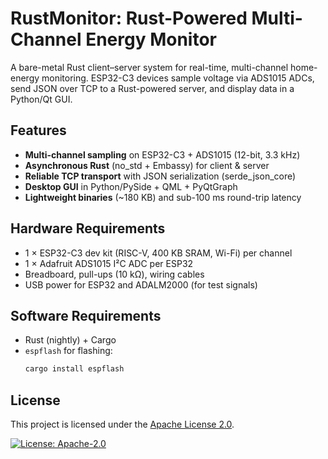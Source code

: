 # RustMonitor: Rust-Powered Multi-Channel Energy Monitor

A bare-metal Rust client–server system for real-time, multi-channel home-energy monitoring. ESP32-C3 devices sample voltage via ADS1015 ADCs, send JSON over TCP to a Rust-powered server, and display data in a Python/Qt GUI.

## Features

- **Multi-channel sampling** on ESP32-C3 + ADS1015 (12-bit, 3.3 kHz)  
- **Asynchronous Rust** (no_std + Embassy) for client & server  
- **Reliable TCP transport** with JSON serialization (serde_json_core)  
- **Desktop GUI** in Python/PySide + QML + PyQtGraph  
- **Lightweight binaries** (~180 KB) and sub-100 ms round-trip latency  

## Hardware Requirements

- 1 × ESP32-C3 dev kit (RISC-V, 400 KB SRAM, Wi-Fi) per channel  
- 1 × Adafruit ADS1015 I²C ADC per ESP32  
- Breadboard, pull-ups (10 kΩ), wiring cables  
- USB power for ESP32 and ADALM2000 (for test signals)  

## Software Requirements

- Rust (nightly) + Cargo  
- `espflash` for flashing:  
  ```bash
  cargo install espflash 


## License

This project is licensed under the [Apache License 2.0](LICENSE).

[![License: Apache-2.0](https://img.shields.io/badge/license-Apache%202.0-blue.svg)](https://www.apache.org/licenses/LICENSE-2.0)
